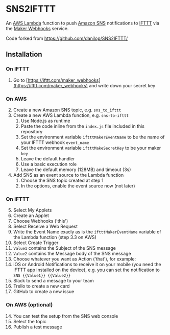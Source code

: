 # SNS2IFTTT

An [AWS Lambda](https://aws.amazon.com/lambda/) function to push [Amazon SNS](https://aws.amazon.com/sns/) notifications to [IFTTT](https://ifttt.com) via the [Maker Webhooks](https://ifttt.com/maker_webhooks) service.

Code forked from https://github.com/danilop/SNS2IFTTT/

## Installation

### On IFTTT

1. Go to [https://ifttt.com/maker_webhooks](https://ifttt.com/maker_webhooks) and write down your secret key

### On AWS

2. Create a new Amazon SNS topic, e.g. `sns_to_ifttt`
3. Create a new AWS Lambda function, e.g. `sns-to-ifttt`
   1. Use Node.js as runtime
   2. Paste the code inline from the `index.js` file included in this repository
   3. Set the environment variable `iftttMakerEventName` to be the name of your IFTTT webhook `event_name`
   4. Set the environment variable `iftttMakeSecretKey` to be your maker `key`
   5. Leave the default handler
   6. Use a basic execution role
   7. Leave the default memory (128MB) and timeout (3s)
4. Add SNS as an event source to the Lambda function
   1. Choose the SNS topic created at step 1
   2. In the options, enable the event source now (not later)

### On IFTTT

5. Select My Applets
6. Create an Applet
7. Choose Webhooks ('this')
8. Select Receive a Web Request
9. Write the Event Name exacly as is the `iftttMakerEventName` variable of the Lambda function (step 3.3 on AWS)
10. Select Create Trigger
11. `Value1` contains the Subject of the SNS message
12. `Value2` contains the Message body of the SNS message
13. Choose whatever you want as Action ('that'), for example:
   1. iOS or Android Notifications to receive it on your mobile (you need the IFTTT app installed on the device), e.g. you can  set the notification to `SNS {{Value1}} {{Value2}}`
   2. Slack to send a message to your team
   3. Trello to create a new card
   4. GitHub to create a new issue

### On AWS (optional)

14. You can test the setup from the SNS web console
   1. Select the topic
   2. Publish a test message
